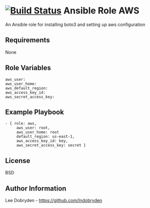 [![Build Status](https://travis-ci.org/lndobryden/ansible-role-aws.svg?branch=master)](https://travis-ci.org/lndobryden/ansible-role-aws)
Ansible Role AWS
=========

An Ansible role for installing boto3 and setting up aws configuration

Requirements
------------

None

Role Variables
--------------

```
aws_user:
aws_user_home:
aws_default_region:
aws_access_key_id:
aws_secret_access_key:
```

Example Playbook
----------------

```
- { role: aws,
     aws_user: root,
     aws_user_home: root
     default_region: us-east-1,
     aws_access_key_id: key,
     aws_secret_access_key: secret }
```
License
-------

BSD

Author Information
------------------

Lee Dobryden - https://github.com/lndobryden
